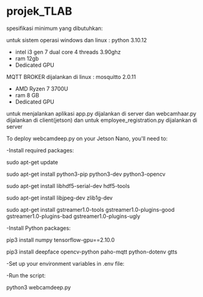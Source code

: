 # projek_TLAB
spesifikasi minimum yang dibutuhkan:

untuk sistem operasi windows dan linux : python 3.10.12
- intel i3 gen 7 dual core 4 threads 3.90ghz
- ram 12gb
- Dedicated GPU
  
MQTT BROKER dijalankan di linux : mosquitto 2.0.11
- AMD Ryzen 7 3700U
- ram 8 GB
- Dedicated GPU
  
untuk menjalankan aplikasi app.py dijalankan di server dan webcamhaar.py dijalankan di client(jetson) dan untuk employee_registration.py dijalankan di server 

To deploy webcamdeep.py on your Jetson Nano, you'll need to:

-Install required packages:

  sudo apt-get update

  sudo apt-get install python3-pip python3-dev python3-opencv

  sudo apt-get install libhdf5-serial-dev hdf5-tools

  sudo apt-get install libjpeg-dev zlib1g-dev

  sudo apt-get install gstreamer1.0-tools gstreamer1.0-plugins-good gstreamer1.0-plugins-bad gstreamer1.0-plugins-ugly

-Install Python packages:

  pip3 install numpy tensorflow-gpu==2.10.0

  pip3 install deepface opencv-python paho-mqtt python-dotenv gtts

-Set up your environment variables in .env file:

-Run the script:

  python3 webcamdeep.py
